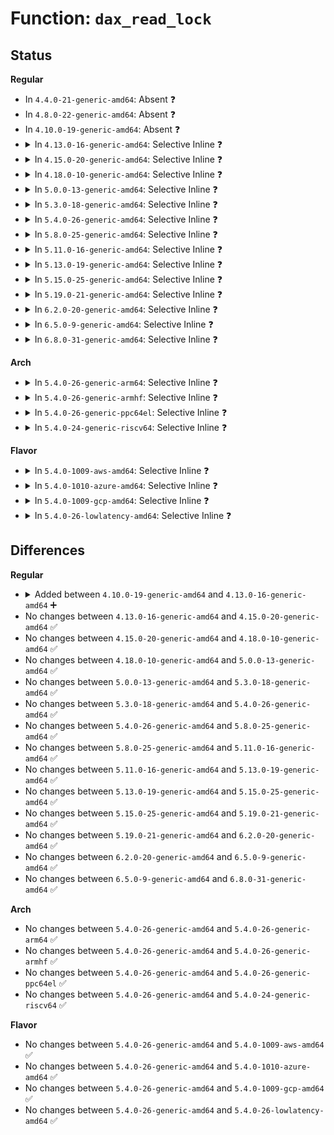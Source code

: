# Function: <code>dax_read_lock</code>

## Status
<b>Regular</b>
<ul>
<li>
In <code>4.4.0-21-generic-amd64</code>: Absent ❓
</li>
<li>
In <code>4.8.0-22-generic-amd64</code>: Absent ❓
</li>
<li>
In <code>4.10.0-19-generic-amd64</code>: Absent ❓
</li>
<li>
<details>
<summary>In <code>4.13.0-16-generic-amd64</code>: Selective Inline ❓</summary>

```c
int dax_read_lock()
```

```json
{
  "name": "dax_read_lock",
  "collision_type": "Unique Global",
  "inline_type": "Selective",
  "funcs": [
    {
      "addr": 18446744071585385977,
      "name": "dax_read_lock",
      "external": true,
      "loc": "drivers/dax/super.c:36",
      "file": "drivers/dax/super.c",
      "inline": "not declared, inlined",
      "caller_inline": [
        "drivers/dax/super.c:dax_get_by_host",
        "drivers/dax/super.c:__bdev_dax_supported"
      ],
      "caller_func": [
        "fs/dax.c:dax_iomap_fault",
        "fs/dax.c:dax_iomap_fault",
        "fs/dax.c:dax_iomap_fault",
        "fs/dax.c:dax_iomap_actor",
        "fs/dax.c:__dax_zero_page_range",
        "fs/dax.c:dax_writeback_mapping_range"
      ]
    }
  ],
  "symbols": [
    {
      "addr": 18446744071585385168,
      "name": "dax_read_lock",
      "section": ".text",
      "bind": "STB_GLOBAL",
      "size": 23
    }
  ]
}
```
</details>
</li>
<li>
<details>
<summary>In <code>4.15.0-20-generic-amd64</code>: Selective Inline ❓</summary>

```c
int dax_read_lock()
```

```json
{
  "name": "dax_read_lock",
  "collision_type": "Unique Global",
  "inline_type": "Selective",
  "funcs": [
    {
      "addr": 18446744071585815241,
      "name": "dax_read_lock",
      "external": true,
      "loc": "drivers/dax/super.c:37",
      "file": "drivers/dax/super.c",
      "inline": "not declared, inlined",
      "caller_inline": [
        "drivers/dax/super.c:dax_get_by_host",
        "drivers/dax/super.c:__bdev_dax_supported"
      ],
      "caller_func": [
        "fs/dax.c:dax_iomap_fault",
        "fs/dax.c:dax_iomap_actor",
        "fs/dax.c:__dax_zero_page_range",
        "fs/dax.c:dax_iomap_pfn",
        "fs/dax.c:dax_writeback_mapping_range"
      ]
    }
  ],
  "symbols": [
    {
      "addr": 18446744071585814368,
      "name": "dax_read_lock",
      "section": ".text",
      "bind": "STB_GLOBAL",
      "size": 23
    }
  ]
}
```
</details>
</li>
<li>
<details>
<summary>In <code>4.18.0-10-generic-amd64</code>: Selective Inline ❓</summary>

```c
int dax_read_lock()
```

```json
{
  "name": "dax_read_lock",
  "collision_type": "Unique Global",
  "inline_type": "Selective",
  "funcs": [
    {
      "addr": 18446744071586062067,
      "name": "dax_read_lock",
      "external": true,
      "loc": "drivers/dax/super.c:37",
      "file": "drivers/dax/super.c",
      "inline": "not declared, inlined",
      "caller_inline": [
        "drivers/dax/super.c:dax_get_by_host"
      ],
      "caller_func": [
        "fs/dax.c:dax_iomap_actor",
        "fs/dax.c:dax_iomap_pfn"
      ]
    }
  ],
  "symbols": [
    {
      "addr": 18446744071586060720,
      "name": "dax_read_lock",
      "section": ".text",
      "bind": "STB_GLOBAL",
      "size": 23
    }
  ]
}
```
</details>
</li>
<li>
<details>
<summary>In <code>5.0.0-13-generic-amd64</code>: Selective Inline ❓</summary>

```c
int dax_read_lock()
```

```json
{
  "name": "dax_read_lock",
  "collision_type": "Unique Global",
  "inline_type": "Selective",
  "funcs": [
    {
      "addr": 18446744071586206483,
      "name": "dax_read_lock",
      "external": true,
      "loc": "drivers/dax/super.c:37",
      "file": "drivers/dax/super.c",
      "inline": "not declared, inlined",
      "caller_inline": [
        "drivers/dax/super.c:dax_get_by_host"
      ],
      "caller_func": [
        "fs/dax.c:dax_iomap_actor",
        "fs/dax.c:dax_iomap_pfn"
      ]
    }
  ],
  "symbols": [
    {
      "addr": 18446744071586205136,
      "name": "dax_read_lock",
      "section": ".text",
      "bind": "STB_GLOBAL",
      "size": 23
    }
  ]
}
```
</details>
</li>
<li>
<details>
<summary>In <code>5.3.0-18-generic-amd64</code>: Selective Inline ❓</summary>

```c
int dax_read_lock()
```

```json
{
  "name": "dax_read_lock",
  "collision_type": "Unique Global",
  "inline_type": "Selective",
  "funcs": [
    {
      "addr": 18446744071586443683,
      "name": "dax_read_lock",
      "external": true,
      "loc": "drivers/dax/super.c:31",
      "file": "drivers/dax/super.c",
      "inline": "not declared, inlined",
      "caller_inline": [
        "drivers/dax/super.c:dax_get_by_host",
        "drivers/dax/super.c:__bdev_dax_supported"
      ],
      "caller_func": [
        "fs/dax.c:dax_iomap_actor",
        "fs/dax.c:dax_iomap_pfn"
      ]
    }
  ],
  "symbols": [
    {
      "addr": 18446744071586442320,
      "name": "dax_read_lock",
      "section": ".text",
      "bind": "STB_GLOBAL",
      "size": 23
    }
  ]
}
```
</details>
</li>
<li>
<details>
<summary>In <code>5.4.0-26-generic-amd64</code>: Selective Inline ❓</summary>

```c
int dax_read_lock()
```

```json
{
  "name": "dax_read_lock",
  "collision_type": "Unique Global",
  "inline_type": "Selective",
  "funcs": [
    {
      "addr": 18446744071586591619,
      "name": "dax_read_lock",
      "external": true,
      "loc": "drivers/dax/super.c:31",
      "file": "drivers/dax/super.c",
      "inline": "not declared, inlined",
      "caller_inline": [
        "drivers/dax/super.c:dax_get_by_host",
        "drivers/dax/super.c:__bdev_dax_supported"
      ],
      "caller_func": [
        "fs/dax.c:dax_iomap_actor",
        "fs/dax.c:dax_iomap_pfn"
      ]
    }
  ],
  "symbols": [
    {
      "addr": 18446744071586590256,
      "name": "dax_read_lock",
      "section": ".text",
      "bind": "STB_GLOBAL",
      "size": 23
    }
  ]
}
```
</details>
</li>
<li>
<details>
<summary>In <code>5.8.0-25-generic-amd64</code>: Selective Inline ❓</summary>

```c
int dax_read_lock()
```

```json
{
  "name": "dax_read_lock",
  "collision_type": "Unique Global",
  "inline_type": "Selective",
  "funcs": [
    {
      "addr": 18446744071587377699,
      "name": "dax_read_lock",
      "external": true,
      "loc": "drivers/dax/super.c:31",
      "file": "drivers/dax/super.c",
      "inline": "not declared, inlined",
      "caller_inline": [
        "drivers/dax/super.c:dax_get_by_host",
        "drivers/dax/super.c:__bdev_dax_supported",
        "drivers/dax/super.c:__generic_fsdax_supported"
      ],
      "caller_func": [
        "fs/dax.c:dax_iomap_actor",
        "fs/dax.c:dax_iomap_zero",
        "fs/dax.c:dax_iomap_zero",
        "fs/dax.c:dax_iomap_pfn",
        "drivers/md/dm-table.c:device_supports_dax"
      ]
    }
  ],
  "symbols": [
    {
      "addr": 18446744071587376112,
      "name": "dax_read_lock",
      "section": ".text",
      "bind": "STB_GLOBAL",
      "size": 23
    }
  ]
}
```
</details>
</li>
<li>
<details>
<summary>In <code>5.11.0-16-generic-amd64</code>: Selective Inline ❓</summary>

```c
int dax_read_lock()
```

```json
{
  "name": "dax_read_lock",
  "collision_type": "Unique Global",
  "inline_type": "Selective",
  "funcs": [
    {
      "addr": 18446744071587438435,
      "name": "dax_read_lock",
      "external": true,
      "loc": "drivers/dax/super.c:31",
      "file": "drivers/dax/super.c",
      "inline": "not declared, inlined",
      "caller_inline": [
        "drivers/dax/super.c:dax_get_by_host",
        "drivers/dax/super.c:__bdev_dax_supported",
        "drivers/dax/super.c:__generic_fsdax_supported"
      ],
      "caller_func": [
        "fs/dax.c:dax_iomap_actor",
        "fs/dax.c:dax_iomap_zero",
        "fs/dax.c:dax_iomap_zero",
        "fs/dax.c:dax_iomap_pfn",
        "drivers/md/dm-table.c:device_not_dax_capable"
      ]
    }
  ],
  "symbols": [
    {
      "addr": 18446744071587436800,
      "name": "dax_read_lock",
      "section": ".text",
      "bind": "STB_GLOBAL",
      "size": 23
    }
  ]
}
```
</details>
</li>
<li>
<details>
<summary>In <code>5.13.0-19-generic-amd64</code>: Selective Inline ❓</summary>

```c
int dax_read_lock()
```

```json
{
  "name": "dax_read_lock",
  "collision_type": "Unique Global",
  "inline_type": "Selective",
  "funcs": [
    {
      "addr": 18446744071587321491,
      "name": "dax_read_lock",
      "external": true,
      "loc": "drivers/dax/super.c:31",
      "file": "drivers/dax/super.c",
      "inline": "not declared, inlined",
      "caller_inline": [
        "drivers/dax/super.c:dax_get_by_host",
        "drivers/dax/super.c:__bdev_dax_supported",
        "drivers/dax/super.c:__generic_fsdax_supported"
      ],
      "caller_func": [
        "fs/dax.c:dax_iomap_pte_fault",
        "fs/dax.c:dax_iomap_actor",
        "fs/dax.c:dax_iomap_zero",
        "fs/dax.c:dax_iomap_zero",
        "fs/dax.c:dax_iomap_pfn",
        "drivers/md/dm-table.c:device_not_dax_capable"
      ]
    }
  ],
  "symbols": [
    {
      "addr": 18446744071587318576,
      "name": "dax_read_lock",
      "section": ".text",
      "bind": "STB_GLOBAL",
      "size": 23
    }
  ]
}
```
</details>
</li>
<li>
<details>
<summary>In <code>5.15.0-25-generic-amd64</code>: Selective Inline ❓</summary>

```c
int dax_read_lock()
```

```json
{
  "name": "dax_read_lock",
  "collision_type": "Unique Global",
  "inline_type": "Selective",
  "funcs": [
    {
      "addr": 18446744071587887517,
      "name": "dax_read_lock",
      "external": true,
      "loc": "drivers/dax/super.c:49",
      "file": "drivers/dax/super.c",
      "inline": "not declared, inlined",
      "caller_inline": [
        "drivers/dax/super.c:generic_fsdax_supported",
        "drivers/dax/super.c:dax_get_by_host"
      ],
      "caller_func": [
        "fs/dax.c:dax_fault_iter",
        "fs/dax.c:dax_fault_cow_page",
        "fs/dax.c:dax_iomap_iter",
        "fs/dax.c:dax_iomap_zero",
        "fs/dax.c:dax_iomap_zero"
      ]
    }
  ],
  "symbols": [
    {
      "addr": 18446744071587885808,
      "name": "dax_read_lock",
      "section": ".text",
      "bind": "STB_GLOBAL",
      "size": 23
    }
  ]
}
```
</details>
</li>
<li>
<details>
<summary>In <code>5.19.0-21-generic-amd64</code>: Selective Inline ❓</summary>

```c
int dax_read_lock()
```

```json
{
  "name": "dax_read_lock",
  "collision_type": "Unique Global",
  "inline_type": "Selective",
  "funcs": [
    {
      "addr": 18446744071589237799,
      "name": "dax_read_lock",
      "external": true,
      "loc": "drivers/dax/super.c:41",
      "file": "drivers/dax/super.c",
      "inline": "not declared, inlined",
      "caller_inline": [
        "drivers/dax/super.c:fs_dax_get_by_bdev"
      ],
      "caller_func": [
        "fs/dax.c:dax_fault_iter",
        "fs/dax.c:dax_fault_cow_page",
        "fs/dax.c:dax_iomap_iter",
        "fs/dax.c:dax_zero_range"
      ]
    }
  ],
  "symbols": [
    {
      "addr": 18446744071589236512,
      "name": "dax_read_lock",
      "section": ".text",
      "bind": "STB_GLOBAL",
      "size": 29
    }
  ]
}
```
</details>
</li>
<li>
<details>
<summary>In <code>6.2.0-20-generic-amd64</code>: Selective Inline ❓</summary>

```c
int dax_read_lock()
```

```json
{
  "name": "dax_read_lock",
  "collision_type": "Unique Global",
  "inline_type": "Selective",
  "funcs": [
    {
      "addr": 18446744071590796005,
      "name": "dax_read_lock",
      "external": true,
      "loc": "drivers/dax/super.c:45",
      "file": "drivers/dax/super.c",
      "inline": "not declared, inlined",
      "caller_inline": [
        "drivers/dax/super.c:dax_holder_notify_failure",
        "drivers/dax/super.c:fs_dax_get_by_bdev"
      ],
      "caller_func": [
        "fs/dax.c:dax_dedupe_file_range_compare",
        "fs/dax.c:dax_fault_cow_page",
        "fs/dax.c:dax_iomap_iter",
        "fs/dax.c:dax_zero_range",
        "fs/dax.c:dax_file_unshare",
        "fs/dax.c:dax_iomap_direct_access"
      ]
    }
  ],
  "symbols": [
    {
      "addr": 18446744071590794016,
      "name": "dax_read_lock",
      "section": ".text",
      "bind": "STB_GLOBAL",
      "size": 29
    }
  ]
}
```
</details>
</li>
<li>
<details>
<summary>In <code>6.5.0-9-generic-amd64</code>: Selective Inline ❓</summary>

```c
int dax_read_lock()
```

```json
{
  "name": "dax_read_lock",
  "collision_type": "Unique Global",
  "inline_type": "Selective",
  "funcs": [
    {
      "addr": 18446744071591137541,
      "name": "dax_read_lock",
      "external": true,
      "loc": "drivers/dax/super.c:45",
      "file": "drivers/dax/super.c",
      "inline": "not declared, inlined",
      "caller_inline": [
        "drivers/dax/super.c:dax_holder_notify_failure",
        "drivers/dax/super.c:fs_dax_get_by_bdev"
      ],
      "caller_func": [
        "fs/dax.c:dax_range_compare_iter",
        "fs/dax.c:dax_fault_cow_page",
        "fs/dax.c:dax_iomap_iter",
        "fs/dax.c:dax_zero_range",
        "fs/dax.c:dax_unshare_iter",
        "fs/dax.c:dax_iomap_direct_access"
      ]
    }
  ],
  "symbols": [
    {
      "addr": 18446744071591135520,
      "name": "dax_read_lock",
      "section": ".text",
      "bind": "STB_GLOBAL",
      "size": 29
    }
  ]
}
```
</details>
</li>
<li>
<details>
<summary>In <code>6.8.0-31-generic-amd64</code>: Selective Inline ❓</summary>

```c
int dax_read_lock()
```

```json
{
  "name": "dax_read_lock",
  "collision_type": "Unique Global",
  "inline_type": "Selective",
  "funcs": [
    {
      "addr": 18446744071591483237,
      "name": "dax_read_lock",
      "external": true,
      "loc": "drivers/dax/super.c:45",
      "file": "drivers/dax/super.c",
      "inline": "not declared, inlined",
      "caller_inline": [
        "drivers/dax/super.c:dax_holder_notify_failure",
        "drivers/dax/super.c:fs_dax_get_by_bdev"
      ],
      "caller_func": [
        "fs/dax.c:dax_range_compare_iter",
        "fs/dax.c:dax_fault_cow_page",
        "fs/dax.c:dax_iomap_iter",
        "fs/dax.c:dax_zero_range",
        "fs/dax.c:dax_unshare_iter",
        "fs/dax.c:dax_iomap_direct_access"
      ]
    }
  ],
  "symbols": [
    {
      "addr": 18446744071591481216,
      "name": "dax_read_lock",
      "section": ".text",
      "bind": "STB_GLOBAL",
      "size": 29
    }
  ]
}
```
</details>
</li>
</ul>
<b>Arch</b>
<ul>
<li>
<details>
<summary>In <code>5.4.0-26-generic-arm64</code>: Selective Inline ❓</summary>

```c
int dax_read_lock()
```

```json
{
  "name": "dax_read_lock",
  "collision_type": "Unique Global",
  "inline_type": "Selective",
  "funcs": [
    {
      "addr": 18446603336499474544,
      "name": "dax_read_lock",
      "external": true,
      "loc": "drivers/dax/super.c:31",
      "file": "drivers/dax/super.c",
      "inline": "not declared, inlined",
      "caller_inline": [
        "drivers/dax/super.c:dax_get_by_host",
        "drivers/dax/super.c:__bdev_dax_supported"
      ],
      "caller_func": [
        "fs/dax.c:dax_iomap_actor"
      ]
    }
  ],
  "symbols": [
    {
      "addr": 18446603336499473296,
      "name": "dax_read_lock",
      "section": ".text",
      "bind": "STB_GLOBAL",
      "size": 36
    }
  ]
}
```
</details>
</li>
<li>
<details>
<summary>In <code>5.4.0-26-generic-armhf</code>: Selective Inline ❓</summary>

```c
int dax_read_lock()
```

```json
{
  "name": "dax_read_lock",
  "collision_type": "Unique Global",
  "inline_type": "Selective",
  "funcs": [
    {
      "addr": 3231949720,
      "name": "dax_read_lock",
      "external": true,
      "loc": "drivers/dax/super.c:31",
      "file": "drivers/dax/super.c",
      "inline": "not declared, inlined",
      "caller_inline": [
        "drivers/dax/super.c:dax_get_by_host",
        "drivers/dax/super.c:__bdev_dax_supported"
      ],
      "caller_func": []
    }
  ],
  "symbols": [
    {
      "addr": 3231947268,
      "name": "dax_read_lock",
      "section": ".text",
      "bind": "STB_GLOBAL",
      "size": 36
    }
  ]
}
```
</details>
</li>
<li>
<details>
<summary>In <code>5.4.0-26-generic-ppc64el</code>: Selective Inline ❓</summary>

```c
int dax_read_lock()
```

```json
{
  "name": "dax_read_lock",
  "collision_type": "Unique Global",
  "inline_type": "Selective",
  "funcs": [
    {
      "addr": 13835058055292753200,
      "name": "dax_read_lock",
      "external": true,
      "loc": "drivers/dax/super.c:31",
      "file": "drivers/dax/super.c",
      "inline": "not declared, inlined",
      "caller_inline": [
        "drivers/dax/super.c:dax_get_by_host",
        "drivers/dax/super.c:__bdev_dax_supported"
      ],
      "caller_func": [
        "fs/dax.c:dax_iomap_actor",
        "fs/dax.c:dax_iomap_pfn"
      ]
    }
  ],
  "symbols": [
    {
      "addr": 13835058055292750864,
      "name": "dax_read_lock",
      "section": ".text",
      "bind": "STB_GLOBAL",
      "size": 60
    }
  ]
}
```
</details>
</li>
<li>
<details>
<summary>In <code>5.4.0-24-generic-riscv64</code>: Selective Inline ❓</summary>

```c
int dax_read_lock()
```

```json
{
  "name": "dax_read_lock",
  "collision_type": "Unique Global",
  "inline_type": "Selective",
  "funcs": [
    {
      "addr": 18446743936276694862,
      "name": "dax_read_lock",
      "external": true,
      "loc": "drivers/dax/super.c:31",
      "file": "drivers/dax/super.c",
      "inline": "not declared, inlined",
      "caller_inline": [
        "drivers/dax/super.c:dax_get_by_host",
        "drivers/dax/super.c:__bdev_dax_supported"
      ],
      "caller_func": [
        "fs/dax.c:dax_iomap_actor"
      ]
    }
  ],
  "symbols": [
    {
      "addr": 18446743936276693456,
      "name": "dax_read_lock",
      "section": ".text",
      "bind": "STB_GLOBAL",
      "size": 42
    }
  ]
}
```
</details>
</li>
</ul>
<b>Flavor</b>
<ul>
<li>
<details>
<summary>In <code>5.4.0-1009-aws-amd64</code>: Selective Inline ❓</summary>

```c
int dax_read_lock()
```

```json
{
  "name": "dax_read_lock",
  "collision_type": "Unique Global",
  "inline_type": "Selective",
  "funcs": [
    {
      "addr": 18446744071586282099,
      "name": "dax_read_lock",
      "external": true,
      "loc": "drivers/dax/super.c:31",
      "file": "drivers/dax/super.c",
      "inline": "not declared, inlined",
      "caller_inline": [
        "drivers/dax/super.c:dax_get_by_host",
        "drivers/dax/super.c:__bdev_dax_supported"
      ],
      "caller_func": [
        "fs/dax.c:dax_iomap_actor",
        "fs/dax.c:dax_iomap_pfn"
      ]
    }
  ],
  "symbols": [
    {
      "addr": 18446744071586280736,
      "name": "dax_read_lock",
      "section": ".text",
      "bind": "STB_GLOBAL",
      "size": 23
    }
  ]
}
```
</details>
</li>
<li>
<details>
<summary>In <code>5.4.0-1010-azure-amd64</code>: Selective Inline ❓</summary>

```c
int dax_read_lock()
```

```json
{
  "name": "dax_read_lock",
  "collision_type": "Unique Global",
  "inline_type": "Selective",
  "funcs": [
    {
      "addr": 18446744071586119587,
      "name": "dax_read_lock",
      "external": true,
      "loc": "drivers/dax/super.c:31",
      "file": "drivers/dax/super.c",
      "inline": "not declared, inlined",
      "caller_inline": [
        "drivers/dax/super.c:dax_get_by_host",
        "drivers/dax/super.c:__bdev_dax_supported"
      ],
      "caller_func": [
        "fs/dax.c:dax_iomap_actor",
        "fs/dax.c:dax_iomap_pfn",
        "drivers/dax/device.c:dev_dax_huge_fault",
        "drivers/dax/device.c:dev_dax_huge_fault"
      ]
    }
  ],
  "symbols": [
    {
      "addr": 18446744071586118224,
      "name": "dax_read_lock",
      "section": ".text",
      "bind": "STB_GLOBAL",
      "size": 23
    }
  ]
}
```
</details>
</li>
<li>
<details>
<summary>In <code>5.4.0-1009-gcp-amd64</code>: Selective Inline ❓</summary>

```c
int dax_read_lock()
```

```json
{
  "name": "dax_read_lock",
  "collision_type": "Unique Global",
  "inline_type": "Selective",
  "funcs": [
    {
      "addr": 18446744071586539587,
      "name": "dax_read_lock",
      "external": true,
      "loc": "drivers/dax/super.c:31",
      "file": "drivers/dax/super.c",
      "inline": "not declared, inlined",
      "caller_inline": [
        "drivers/dax/super.c:dax_get_by_host",
        "drivers/dax/super.c:__bdev_dax_supported"
      ],
      "caller_func": [
        "fs/dax.c:dax_iomap_actor",
        "fs/dax.c:dax_iomap_pfn"
      ]
    }
  ],
  "symbols": [
    {
      "addr": 18446744071586538224,
      "name": "dax_read_lock",
      "section": ".text",
      "bind": "STB_GLOBAL",
      "size": 23
    }
  ]
}
```
</details>
</li>
<li>
<details>
<summary>In <code>5.4.0-26-lowlatency-amd64</code>: Selective Inline ❓</summary>

```c
int dax_read_lock()
```

```json
{
  "name": "dax_read_lock",
  "collision_type": "Unique Global",
  "inline_type": "Selective",
  "funcs": [
    {
      "addr": 18446744071586651299,
      "name": "dax_read_lock",
      "external": true,
      "loc": "drivers/dax/super.c:31",
      "file": "drivers/dax/super.c",
      "inline": "not declared, inlined",
      "caller_inline": [
        "drivers/dax/super.c:dax_get_by_host",
        "drivers/dax/super.c:__bdev_dax_supported"
      ],
      "caller_func": [
        "fs/dax.c:dax_iomap_actor",
        "fs/dax.c:dax_iomap_pfn"
      ]
    }
  ],
  "symbols": [
    {
      "addr": 18446744071586649952,
      "name": "dax_read_lock",
      "section": ".text",
      "bind": "STB_GLOBAL",
      "size": 23
    }
  ]
}
```
</details>
</li>
</ul>

## Differences
<b>Regular</b>
<ul>
<li>
<details>
<summary>Added between <code>4.10.0-19-generic-amd64</code> and <code>4.13.0-16-generic-amd64</code> ➕</summary>

```c
int dax_read_lock()
```
</details>
</li>
<li>
No changes between <code>4.13.0-16-generic-amd64</code> and <code>4.15.0-20-generic-amd64</code> ✅
</li>
<li>
No changes between <code>4.15.0-20-generic-amd64</code> and <code>4.18.0-10-generic-amd64</code> ✅
</li>
<li>
No changes between <code>4.18.0-10-generic-amd64</code> and <code>5.0.0-13-generic-amd64</code> ✅
</li>
<li>
No changes between <code>5.0.0-13-generic-amd64</code> and <code>5.3.0-18-generic-amd64</code> ✅
</li>
<li>
No changes between <code>5.3.0-18-generic-amd64</code> and <code>5.4.0-26-generic-amd64</code> ✅
</li>
<li>
No changes between <code>5.4.0-26-generic-amd64</code> and <code>5.8.0-25-generic-amd64</code> ✅
</li>
<li>
No changes between <code>5.8.0-25-generic-amd64</code> and <code>5.11.0-16-generic-amd64</code> ✅
</li>
<li>
No changes between <code>5.11.0-16-generic-amd64</code> and <code>5.13.0-19-generic-amd64</code> ✅
</li>
<li>
No changes between <code>5.13.0-19-generic-amd64</code> and <code>5.15.0-25-generic-amd64</code> ✅
</li>
<li>
No changes between <code>5.15.0-25-generic-amd64</code> and <code>5.19.0-21-generic-amd64</code> ✅
</li>
<li>
No changes between <code>5.19.0-21-generic-amd64</code> and <code>6.2.0-20-generic-amd64</code> ✅
</li>
<li>
No changes between <code>6.2.0-20-generic-amd64</code> and <code>6.5.0-9-generic-amd64</code> ✅
</li>
<li>
No changes between <code>6.5.0-9-generic-amd64</code> and <code>6.8.0-31-generic-amd64</code> ✅
</li>
</ul>
<b>Arch</b>
<ul>
<li>
No changes between <code>5.4.0-26-generic-amd64</code> and <code>5.4.0-26-generic-arm64</code> ✅
</li>
<li>
No changes between <code>5.4.0-26-generic-amd64</code> and <code>5.4.0-26-generic-armhf</code> ✅
</li>
<li>
No changes between <code>5.4.0-26-generic-amd64</code> and <code>5.4.0-26-generic-ppc64el</code> ✅
</li>
<li>
No changes between <code>5.4.0-26-generic-amd64</code> and <code>5.4.0-24-generic-riscv64</code> ✅
</li>
</ul>
<b>Flavor</b>
<ul>
<li>
No changes between <code>5.4.0-26-generic-amd64</code> and <code>5.4.0-1009-aws-amd64</code> ✅
</li>
<li>
No changes between <code>5.4.0-26-generic-amd64</code> and <code>5.4.0-1010-azure-amd64</code> ✅
</li>
<li>
No changes between <code>5.4.0-26-generic-amd64</code> and <code>5.4.0-1009-gcp-amd64</code> ✅
</li>
<li>
No changes between <code>5.4.0-26-generic-amd64</code> and <code>5.4.0-26-lowlatency-amd64</code> ✅
</li>
</ul>
